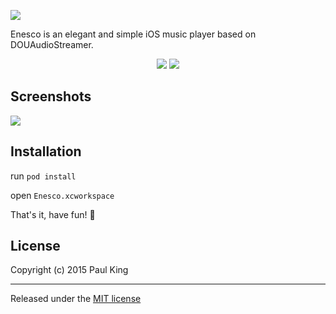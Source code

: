 ![](http://ww1.sinaimg.cn/large/76dc7f1bgw1eyjzsyos5lj21kw0pnmz5.jpg)

Enesco is an elegant and simple iOS music player based on DOUAudioStreamer.

<p align="center">
<a href="https://weibo.com/jinfali"><img src="https://img.shields.io/badge/contact-@Aufree-orange.svg?style=flat"></a>
<a href="https://github.com/Aufree/Enesco/blob/master/LICENSE"><img src="https://img.shields.io/badge/license-MIT-green.svg?style=flat"></a>
</p>

## Screenshots

![](http://ww3.sinaimg.cn/large/76dc7f1bgw1eyjzh3e6zaj21fr16cgwq.jpg)

## Installation

run `pod install`

open `Enesco.xcworkspace`

That's it, have fun! :beers:

## License

Copyright (c) 2015 Paul King

---------------

Released under the [MIT license](https://github.com/Aufree/Enesco/blob/master/LICENSE)